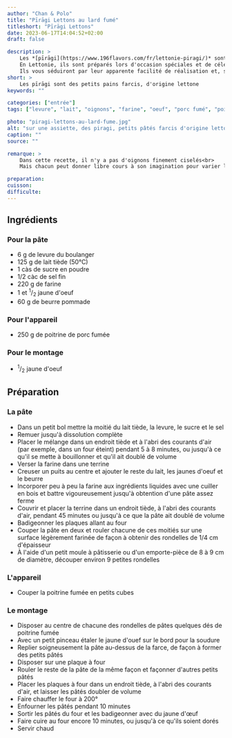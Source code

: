 ```yaml
---
author: "Chan & Polo"
title: "Pīrāgi Lettons au lard fumé"
titleshort: "Pīrāgi Lettons"
date: 2023-06-17T14:04:52+02:00
draft: false

description: >
    Les *[pīrāgi](https://www.196flavors.com/fr/lettonie-piragi/)* sont des petits pains traditionnellement farcis de bacon et d’oignon.<br>
    En Lettonie, ils sont préparés lors d'occasion spéciales et de célébrations.<br>
    Ils vous séduiront par leur apparente facilité de réalisation et, surtout, par leur saveur.
short: >
    Les pīrāgi sont des petits pains farcis, d'origine lettone
keywords: ""

categories: ["entrée"]
tags: ["levure", "lait", "oignons", "farine", "oeuf", "porc fumé", "poitrine", "pain", "farci", "lettonie"]

photo: "piragi-lettons-au-lard-fume.jpg"
alt: "sur une assiette, des piragi, petits pâtés farcis d'origine lettone ; certains sont entiers, d'autres coupé en deux pour montrer la farce"
caption: ""
source: ""

remarque: >
    Dans cette recette, il n'y a pas d'oignons finement ciselés<br>
    Mais chacun peut donner libre cours à son imagination pour varier la farce

preparation: 
cuisson: 
difficulte:
---
```



## Ingrédients
### Pour la pâte
- 6 g de levure du boulanger
- 125 g de lait tiède (50°C)
- 1 càs de sucre en poudre
- 1/2 càc de sel fin
- 220 g de farine
- 1 et <sup>1</sup>/<sub>2</sub> jaune d'oeuf
- 60 g de beurre pommade
### Pour l'appareil
- 250 g de poitrine de porc fumée
### Pour le montage
- <sup>1</sup>/<sub>2</sub> jaune d'oeuf
## Préparation
### La pâte
- Dans un petit bol mettre la moitié du lait tiède, la levure, le sucre et le sel
- Remuer jusqu'à dissolution complète
- Placer le mélange dans un endroit tiède et à l'abri des courants d'air (par exemple, dans un four éteint) pendant 5 à 8 minutes, ou jusqu'à ce qu'il se mette à bouillonner et qu'il ait doublé de volume
- Verser la farine dans une terrine
- Creuser un puits au centre et ajouter le reste du lait, les jaunes d'oeuf et le beurre
- Incorporer peu à peu la farine aux ingrédients liquides avec une cuiller en bois et battre vigoureusement jusqu'à obtention d'une pâte assez ferme
- Couvrir et placer la terrine dans un endroit tiède, à l'abri des courants d'air, pendant 45 minutes ou jusqu'à ce que la pâte ait doublé de volume
- Badigeonner les plaques allant au four
- Couper la pâte en deux et rouler chacune de ces moitiés sur une surface légèrement farinée de façon à obtenir des rondelles de 1/4 cm d'épaisseur
- À l'aide d'un petit moule à pâtisserie ou d'un emporte-pièce de 8 à 9 cm de diamètre, découper environ 9 petites rondelles
### L'appareil
- Couper la poitrine fumée en petits cubes
### Le montage
- Disposer au centre de chacune des rondelles de pâtes quelques dés de poitrine fumée
- Avec un petit pinceau étaler le jaune d'ouef sur le bord pour la soudure 
- Replier soigneusement la pâte au-dessus de la farce, de façon à former des petits pâtés
- Disposer sur une plaque à four
- Rouler le reste de la pâte de la même façon et façonner d'autres petits pâtés
- Placer les plaques à four dans un endroit tiède, à l'abri des courants d'air, et laisser les pâtés doubler de volume
- Faire chauffer le four à 200° 
- Enfourner les pâtés pendant 10 minutes
- Sortir les pâtés du four et les badigeonner avec du jaune d'œuf
- Faire cuire au four encore 10 minutes, ou jusqu'à ce qu'ils soient dorés
- Servir chaud
